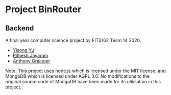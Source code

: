# Project BinRouter 
## Backend
A final year computer science project by FIT3162 Team 14 2020. 

* [Yisong Yu](https://github.com/YuuYouYoo)
* [Rithesh Jayaram](https://github.com/MolarFox)
* [Anthony Grainger](https://github.com/AnthonyMG)


Note: This project uses node.js which is licensed under the MIT license, and MongoDB which is licensed under AGPL 3.0. No modifications to the original source code of MongoDB have been made for its utilisation in this project.
